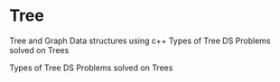 # Tree
Tree and Graph Data structures using c++
Types of Tree DS 
Problems solved on Trees


Types of Tree DS 
Problems solved on Trees
